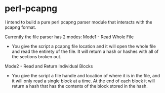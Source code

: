 # perl-pcapng

I intend to build a pure perl pcapng parser module that interacts with the pcapng format.

Currently the file parser has 2 modes:
Mode1 - Read Whole File
- You give the script a pcapng file location and it will open the whole file and read the entirety of the file.  It will return a hash or hashes with all of the sections broken out.

Mode2 - Read and Return Individual Blocks
- You give the script a file handle and location of where it is in the file, and it will only read a single block at a time. At the end of each block it will return a hash that has the contents of the block stored in the hash. 

